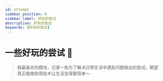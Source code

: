 ```yaml
---
id: attempt
sidebar_position: 0
sidebar_label: 好玩的尝试
description: 好玩的尝试
keywords: [好玩的尝试]
---
```

# 一些好玩的尝试 🔮

> 我最喜欢的模块，记录一些为了解决日常生活中遇到问题做出的尝试，期望真正能做到用技术让生活变得更简单～